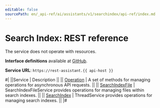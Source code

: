 ```yaml
---
editable: false
sourcePath: en/_api-ref/ai/assistants/v1/searchindex/api-ref/index.md
---
```


# Search Index: REST reference

The service does not operate with resources.

**Interface definitions** available at [GitHub](https://github.com/yandex-cloud/cloudapi/tree/master/yandex/cloud/ai/assistants/v1/searchindex).

**Service URL**: `https://rest-assistant.{{ api-host }}`

#|
||Service | Description ||
|| [Operation](Operation/index.md) | A set of methods for managing operations for asynchronous API requests. ||
|| [SearchIndexFile](SearchIndexFile/index.md) | SearchIndexFileService provides operations for managing files within search indexes. ||
|| [SearchIndex](SearchIndex/index.md) | ThreadService provides operations for managing search indexes. ||
|#